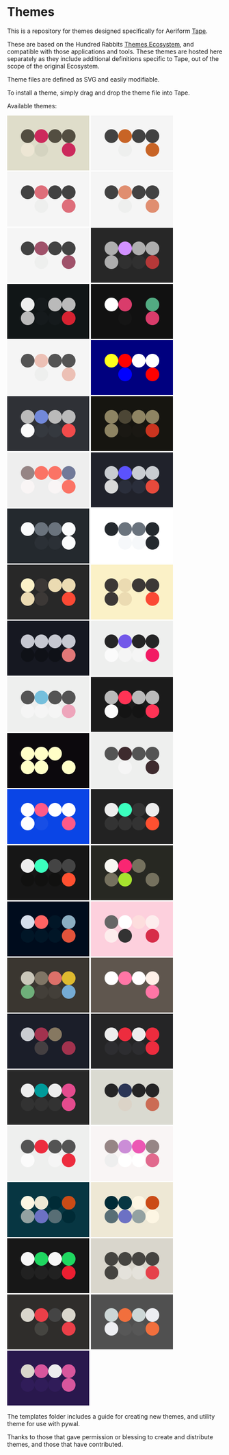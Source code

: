 # Themes

This is a repository for themes designed specifically for Aeriform [Tape](https://aeriform.itch.io/Tape).

These are based on the Hundred Rabbits [Themes Ecosystem](https://github.com/hundredrabbits/Themes), and compatible with those applications and tools. These themes are hosted here separately as they include additional definitions specific to Tape, out of the scope of the original Ecosystem.

Theme files are defined as SVG and easily modifiable.

To install a theme, simply drag and drop the theme file into Tape.

Available themes:

![2b](themes/2b.svg) ![a11y_okabe_ito](themes/a11y_okabe_ito.svg) ![a11y_tol_bright](themes/a11y_tol_bright.svg) ![a11y_tol_light](themes/a11y_tol_light.svg) ![a11y_tol_muted](themes/a11y_tol_muted.svg) ![ae](themes/ae.svg) ![atari](themes/atari.svg) ![baba](themes/baba.svg) ![breathe](themes/breathe.svg) ![cpc](themes/cpc.svg) ![discord](themes/discord.svg) ![earthy](themes/earthy.svg) ![folk](themes/folk.svg) ![frameio](themes/frameio.svg) ![github_dark](themes/github_dark.svg) ![github_light](themes/github_light.svg) ![gruvbox_dark](themes/gruvbox_dark.svg) ![gruvbox_light](themes/gruvbox_light.svg) ![iceberg](themes/iceberg.svg) ![inter](themes/inter.svg) ![irid](themes/irid.svg) ![itch](themes/itch.svg) ![june](themes/june.svg) ![k](themes/k.svg) ![kaup](themes/kaup.svg) ![maru](themes/maru.svg) ![merveilles](themes/merveilles.svg) ![monokai](themes/monokai.svg) ![nightowl](themes/nightowl.svg) ![openrndr](themes/openrndr.svg) ![pastel_night](themes/pastel_night.svg) ![pico8](themes/pico8.svg) ![psygnosia](themes/psygnosia.svg) ![ramma](themes/ramma.svg) ![resolve](themes/resolve.svg) ![ruralised](themes/ruralised.svg) ![snow](themes/snow.svg) ![soft](themes/soft.svg) ![solarised_dark](themes/solarised_dark.svg) ![solarised_light](themes/solarised_light.svg) ![spotify](themes/spotify.svg) ![tape](themes/tape.svg) ![tape_se](themes/tape_se.svg) ![toxik](themes/toxik.svg) ![veil](themes/veil.svg) 

The templates folder includes a guide for creating new themes, and utility theme for use with pywal.

Thanks to those that gave permission or blessing to create and distribute themes, and those that have contributed.